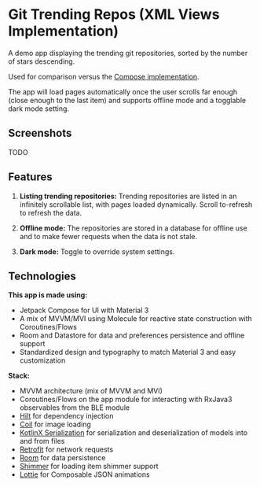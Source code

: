 # Git Trending Repos (XML Views Implementation)

A demo app displaying the trending git repositories, sorted by the number of stars descending.

Used for comparison versus the [Compose implementation](https://github.com/oblakr24/GitTrendingCompose).

The app will load pages automatically once the user scrolls far enough (close enough to the last item) and supports offline mode and a togglable dark mode setting.

## Screenshots

TODO

## Features

1. **Listing trending repositories:** Trending repositories are listed in an infinitely scrollable list, with pages loaded dynamically. Scroll to-refresh to refresh the data.

2. **Offline mode:** The repositories are stored in a database for offline use and to make fewer requests when the data is not stale.

3. **Dark mode:** Toggle to override system settings.

## Technologies

**This app is made using:**

- Jetpack Compose for UI with Material 3
- A mix of MVVM/MVI using Molecule for reactive state construction with Coroutines/Flows
- Room and Datastore for data and preferences persistence and offline support
- Standardized design and typography to match Material 3 and easy customization

**Stack:**
- MVVM architecture (mix of MVVM and MVI)
- Coroutines/Flows on the app module for interacting with RxJava3 observables from the BLE module
- [Hilt](https://dagger.dev/hilt/) for dependency injection
- [Coil](https://coil-kt.github.io/coil/) for image loading
- [KotlinX Serialization](https://github.com/Kotlin/kotlinx.serialization) for serialization and deserialization of models into and from files
- [Retrofit](https://github.com/square/retrofit) for network requests
- [Room](https://developer.android.com/training/data-storage/room) for data persistence
- [Shimmer](https://facebook.github.io/shimmer-android/) for loading item shimmer support
- [Lottie](https://github.com/airbnb/lottie-android/) for Composable JSON animations